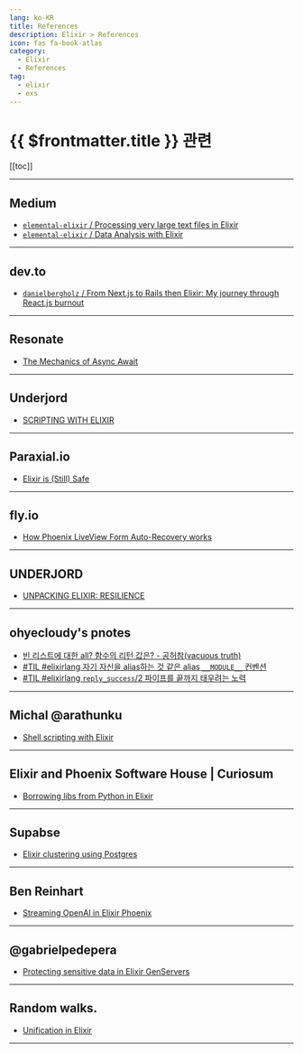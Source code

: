 ```yaml
---
lang: ko-KR
title: References
description: Elixir > References
icon: fas fa-book-atlas
category:
  - Elixir
  - References
tag: 
  - elixir
  - exs
---
```


# {{ $frontmatter.title }} 관련

[[toc]]

---

## <FontIcon icon="fa-brands fa-medium"/>Medium

- [`elemental-elixir` / Processing very large text files in Elixir](https://medium.com/elemental-elixir/processing-very-large-text-files-in-elixir-b631792eed59)
- [`elemental-elixir` / Data Analysis with Elixir](https://medium.com/elemental-elixir/data-analysis-with-elixir-3e130a5d429e)

---

## <FontIcon icon="fa-brands fa-dev"/>dev.to

- [`danielbergholz` / From Next.js to Rails then Elixir: My journey through React.js burnout](https://dev.to/danielbergholz/from-nextjs-to-rails-then-elixir-my-journey-through-reactjs-burnout-h8d)

---

## Resonate

- [The Mechanics of Async Await](https://blog.resonatehq.io/async-await-mechanics)

---

## Underjord

- [SCRIPTING WITH ELIXIR](https://underjord.io/scripting-with-elixir.html)

---

## Paraxial.io

- [Elixir is (Still) Safe](https://paraxial.io/blog/still-safe)

---

## fly.io

- [How Phoenix LiveView Form Auto-Recovery works](https://fly.io/phoenix-files/how-phoenix-liveview-form-auto-recovery-works/)

---

## UNDERJORD

- [UNPACKING ELIXIR: RESILIENCE](https://underjord.io/unpacking-elixir-resilience.html)

---

## ohyecloudy's pnotes

- [빈 리스트에 대한 all? 함수의 리턴 값은? - 공허참(vacuous truth)](http://ohyecloudy.com/pnotes/archives/vacuous-truth/)
- [#TIL #elixirlang 자기 자신을 alias하는 것 같은 alias `__MODULE__` 컨벤션](http://ohyecloudy.com/ddiary/2024/09/14/til-elixir-alias-__module__/)
- [#TIL #elixirlang `reply_success`/2 파이프를 끝까지 태우려는 노력](http://ohyecloudy.com/ddiary/2024/09/21/elixirlang-reply_success-2/)

<!-- END: ohyecloudy.com -->

---

## Michal @arathunku

- [Shell scripting with Elixir](https://arathunku.com/b/2024/shell-scripting-with-elixir/)

---

## Elixir and Phoenix Software House | Curiosum

- [Borrowing libs from Python in Elixir](https://curiosum.com/blog/borrowing-libs-from-python-in-elixir) <!-- TODO: 작성 (https://chanhi2000.github.io/bookshelf/curiosum.com/borrowing-libs-from-python-in-elixir.md) -->

---

## <FontIcon icon="iconfont icon-supabase"/>Supabse

- [Elixir clustering using Postgres](https://supabase.com/blog/elixir-clustering-using-postgres)

---

## Ben Reinhart

- [Streaming OpenAI in Elixir Phoenix](https://benreinhart.com/blog/openai-streaming-elixir-phoenix/)

---

## @gabrielpedepera

- [Protecting sensitive data in Elixir GenServers](https://gabrielpereira.dev/en/posts/protecting-sensitive-data-in-elixir-gen-servers/)

---

## Random walks.

- [Unification in Elixir](https://www.ericpfahl.com/from-pattern-matching-to-unification/)

---

<TagLinks />